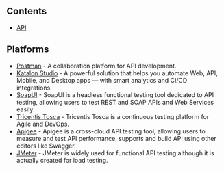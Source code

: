 
## Contents

- [API](#api)


## Platforms

- [Postman](https://www.postman.com/) - A collaboration platform for API development.
- [Katalon Studio](https://www.katalon.com/) - A powerful solution that helps you automate Web, API, Mobile, and Desktop apps — with smart analytics and CI/CD integrations.
- [SoapUI](https://www.soapui.org/) - SoapUI is a headless functional testing tool dedicated to API testing, allowing users to test REST and SOAP APIs and Web Services easily.
- [Tricentis Tosca](https://www.tricentis.com/) - Tricentis Tosca is a continuous testing platform for Agile and DevOps.
- [Apigee](https://cloud.google.com/apigee/) - Apigee is a cross-cloud API testing tool, allowing users to measure and test API performance, supports and build API using other editors like Swagger. 
- [JMeter](https://jmeter.apache.org/) - JMeter is widely used for functional API testing although it is actually created for load testing.

